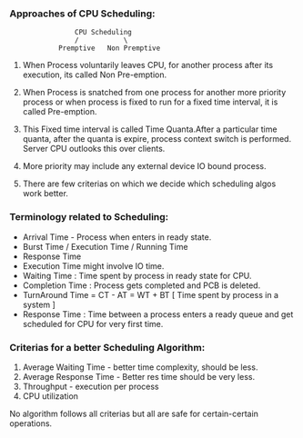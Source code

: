 ### Approaches of CPU Scheduling:

                    CPU Scheduling
                    /           \
                Premptive   Non Premptive

1. When Process voluntarily leaves CPU, for another process after its execution, its called Non Pre-emption.
2. When Process is snatched from one process for another more priority process or when process is fixed to run for a fixed time interval, it is called Pre-emption.

3. This Fixed time interval is called Time Quanta.After a particular time quanta, after the quanta is expire, process context switch is performed. Server CPU outlooks this over clients.

4. More priority may include any external device IO bound process.

5. There are few criterias on which we decide which scheduling algos work better.

### Terminology related to Scheduling:
- Arrival Time - Process when enters in ready state.
- Burst Time / Execution Time / Running Time
- Response Time
- Execution Time might involve IO time.
- Waiting Time : Time spent by process in ready state for CPU.
- Completion Time : Process gets completed and PCB is deleted.
- TurnAround Time = CT - AT = WT + BT [ Time spent by process in a system ]
- Response Time : Time between a process enters a ready queue and get scheduled for CPU for very first time.

### Criterias for a better Scheduling Algorithm:
1. Average Waiting Time - better time complexity, should be less.
2. Average Response Time - Better res time should be very less.
3. Throughput - execution per process
4. CPU utilization


No algorithm follows all criterias but all are safe for certain-certain operations.
